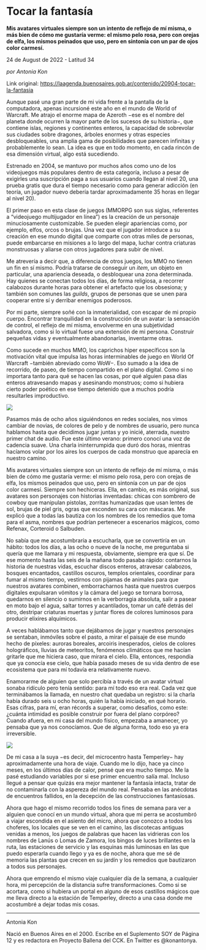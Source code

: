 # Tocar la fantasía

**Mis avatares virtuales siempre son un intento de reflejo de mí misma, o más bien de cómo me gustaría verme: el mismo pelo rosa, pero con orejas de elfa, los mismos peinados que uso, pero en sintonía con un par de ojos color carmesí.**

24 de August de 2022 - Latitud 34

_por Antonia Kon_

Link original: https://laagenda.buenosaires.gob.ar/contenido/20904-tocar-la-fantasia



Aunque pasé una gran parte de mi vida frente a la pantalla de la computadora, apenas incursioné este año en el mundo de World of Warcraft. Me atrajo el enorme mapa de Azeroth −ese es el nombre del planeta donde ocurren la mayor parte de los sucesos de su historia−, que contiene islas, regiones y continentes enteros, la capacidad de sobrevolar sus ciudades sobre dragones, árboles enormes y otras especies desbloqueables, una amplia gama de posibilidades que parecen infinitas y probablemente lo sean. La idea es que en todo momento, en cada rincón de esa dimensión virtual, algo está sucediendo.




Estrenado en 2004, se mantuvo por muchos años como uno de los videojuegos más populares dentro de esta categoría, incluso a pesar de exigirles una suscripción paga a sus usuarios cuando llegan al nivel 20, una prueba gratis que dura el tiempo necesario como para generar adicción (en teoría, un jugador nuevo debería tardar aproximadamente 35 horas en llegar al nivel 20).




El primer paso en esta clase de juegos (MMORPG son sus siglas, referentes a “videojuego multijugador en línea”) es la creación de un personaje minuciosamente customizable. Se pueden elegir apariencias como, por ejemplo, elfos, orcos o brujas. Una vez que el jugador introduce a su creación en ese mundo digital que comparte con otras miles de personas, puede embarcarse en misiones a lo largo del mapa, luchar contra criaturas monstruosas y aliarse con otros jugadores para subir de nivel.




Me atrevería a decir que, a diferencia de otros juegos, los MMO no tienen un fin en sí mismo. Podría tratarse de conseguir un *item*, un objeto en particular, una apariencia deseada, o desbloquear una zona determinada. Hay quienes se conectan todos los días, de forma religiosa, a recorrer calabozos durante horas para obtener el artefacto que los obsesiona; y también son comunes las *guilds*, grupos de personas que se unen para cooperar entre sí y derribar enemigos poderosos.




Por mi parte, siempre soñé con la inmaterialidad, con escapar de mi propio cuerpo. Encontrar tranquilidad en la construcción de un avatar: la sensación de control, el reflejo de mí misma, envolverme en una subjetividad salvadora, como si lo virtual fuese una extensión de mi persona. Construir pequeñas vidas y eventualmente abandonarlas, inventarme otras.




Como sucede en muchos MMO, los caprichos hiper específicos son la motivación vital que impulsa las horas interminables de juego en World Of Warcraft −también abreviado como WoW−. Eso sumado a la idea de recorrido, de paseo, de tiempo compartido en el plano digital. Como si no importara tanto para qué se hacen las cosas, por qué alguien pasa días enteros atravesando mapas y asesinando monstruos; como si hubiera cierto poder poético en ese tiempo detenido que a muchos podría resultarles improductivo.




![](https://cdn.feater.me/files/images/331961/f9438dd9-460b-4089-b2ec-ae83919e86da.JPG)




Pasamos más de ocho años siguiéndonos en redes sociales, nos vimos cambiar de novias, de colores de pelo y de nombres de usuario, pero nunca hablamos hasta que decidimos jugar juntas y yo inicié, aterrada, nuestro primer chat de audio. Fue este último verano: primero conocí una voz de cadencia suave. Una charla ininterrumpida que duró dos horas, mientras hacíamos volar por los aires los cuerpos de cada monstruo que aparecía en nuestro camino.




Mis avatares virtuales siempre son un intento de reflejo de mí misma, o más bien de cómo me gustaría verme: el mismo pelo rosa, pero con orejas de elfa, los mismos peinados que uso, pero en sintonía con un par de ojos color carmesí. Siempre son hechiceras. Ella, en cambio, es más original, sus avatares son personajes con historias inventadas: chicas con sombrero de cowboy que manipulan pistolas, zorritas humanizadas que usan lentes de sol, brujas de piel gris, ogras que esconden su cara con máscaras. Me explicó que a todas las bautiza con los nombres de los remedios que toma para el asma, nombres que podrían pertenecer a escenarios mágicos, como Refenax, Corteroid o Salbuden.




No sabía que me acostumbraría a escucharla, que se convertiría en un hábito: todos los días, a las ocho o nueve de la noche, me preguntaba si quería que me llamara y mi respuesta, obviamente, siempre era que sí. De ese momento hasta las seis de la mañana todo pasaba rápido: contarnos la historia de nuestras vidas, escuchar discos enteros, atravesar calabozos, bosques encantados, castillos oscuros, templos orientales, coordinar para fumar al mismo tiempo, vestirnos con pijamas de animales para que nuestros avatares combinen, emborracharnos hasta que nuestros cuerpos digitales expulsaran vómitos y la cámara del juego se tornara borrosa, quedarnos en silencio o sumirnos en la verborragia absoluta, salir a pasear en moto bajo el agua, saltar torres y acantilados, tomar un café detrás del otro, destripar criaturas muertas y juntar flores de colores luminosos para producir elixires alquímicos.




A veces hablábamos tanto que dejábamos de jugar y nuestros personajes se sentaban, inmóviles sobre el pasto, a mirar el paisaje de ese mundo hecho de píxeles: auroras boreales, arcoiris inesperados, cielos de colores holográficos, lluvias de meteoritos, fenómenos climáticos que me hacían gritarle que me hiciera caso, que mirara el cielo. Ella, entonces, respondía que ya conocía ese cielo, que había pasado meses de su vida dentro de ese ecosistema que para mí todavía era relativamente nuevo.




Enamorarme de alguien que solo percibía a través de un avatar virtual sonaba ridículo pero tenía sentido: para mí todo eso era real. Cada vez que terminábamos la llamada, en nuestro chat quedaba un registro: si la charla había durado seis u ocho horas, quién la había iniciado, en qué horario. Esas cifras, para mí, eran récords a superar, como desafíos, como este: ¿cuánta intimidad es posible construir por fuera del plano corpóreo? Cuando afuera, en mi casa del mundo físico, empezaba a amanecer, yo pensaba que ya nos conocíamos. Que de alguna forma, todo eso ya era irreversible.




![](https://cdn.feater.me/files/images/331962/04ed8f03-c530-4caa-ab23-cd2a981e4ee9.JPG)




De mi casa a la suya −es decir, del microcentro hasta Temperley− hay aproximadamente una hora de viaje. Cuando me lo dijo, hace ya cinco meses, en los últimos días de calor, pensé que era mucho tiempo. Me la pasé estudiando variables por si ese primer encuentro salía mal. Incluso llegué a pensar que quizás era mejor mantener la fantasía intacta, tratar de no contaminarla con la aspereza del mundo real. Pensaba en las anécdotas de encuentros fallidos, en la decepción de las construcciones fantasiosas.




Ahora que hago el mismo recorrido todos los fines de semana para ver a alguien que conocí en un mundo virtual, ahora que mi perra se acostumbró a viajar escondida en el asiento del micro, ahora que conozco a todos los choferes, los locales que se ven en el camino, las discotecas antiguas venidas a menos, los juegos de palabras que hacen las vidrieras con los nombres de Lanús o Lomas de Zamora, los bingos de luces brillantes en la ruta, las estaciones de servicio y las esquinas más luminosas en las que puedo esperarla cuando llego y ya es de noche, ahora que me sé de memoria las plantas que crecen en su jardín y los remedios que bautizaron a todos sus personajes.




Ahora que emprendo el mismo viaje cualquier día de la semana, a cualquier hora, mi percepción de la distancia sufre transformaciones. Como si se acortara, como si hubiera un portal en alguno de esos castillos mágicos que me lleva directo a la estación de Temperley, directo a una casa donde me acostumbré a dejar todas mis cosas.




---




Antonia Kon




Nació en Buenos Aires en el 2000. Escribe en el Suplemento SOY de Página 12 y es redactora en Proyecto Ballena del CCK. En Twitter es @konantonya.



